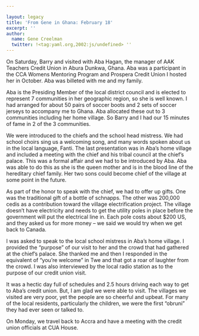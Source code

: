 ```yaml
---

layout: legacy
title: 'From Gene in Ghana: February 18'
excerpt: ''
author:
  name: Gene Creelman
  twitter: !<tag:yaml.org,2002:js/undefined> ''
---
```


<p>On Saturday, Barry and visited with Aba Hagan, the manager of <span class="caps">AAK</span> Teachers Credit Union in Abura Dunkwa, Ghana. Aba was a participant in the <span class="caps">CCA</span> Womens Mentoring Program and Prospera Credit Union I hosted her in October. Aba was billeted with me and my family.</p>


<p>Aba is the Presiding Member of the local district council and is elected to represent 7 communities in her geographic region, so she is well known. I had arranged for about 50 pairs of soccer boots and 2 sets of soccer jerseys to accompany me to Ghana. Aba allocated these out to 3 communities including her home village. So Barry and I had our 15 minutes of fame in 2 of the 3 communities.</p>


<p>We were introduced to the chiefs and the school head mistress. We had school choirs sing us a welcoming song, and many words spoken about us in the local language, Fanti. The last presentation was in Aba&#8217;s home village and included a meeting with the chief and his tribal council at the chief’s palace. This was a formal affair and we had to be introduced by Aba. Aba was able to do this as she is the queen mother and is in the blood line of the hereditary chief family. Her two sons could become chief of the village at some point in the future.</p>


<p>As part of the honor to speak with the chief, we had to offer up gifts. One was the traditional gift of a bottle of schnapps. The other was 200,000 cedis as a contribution toward the village electrification project. The village doesn’t have electricity and needs to get the utility poles in place before the government will put the electrical line in. Each pole costs about $200 US, and they asked us for more money &#8211; we said we would try when we get back to Canada.</p>


<p>I was asked to speak to the local school mistress in Aba&#8217;s home village. I provided the &#8220;purpose&#8221; of our visit to her and the crowd that had gathered at the chief&#8217;s palace. She thanked me and then I responded in the equivalent of &#8220;you&#8217;re welcome&#8221; in Twe and that got a roar of laughter from the crowd. I was also interviewed by the local radio station as to the purpose of our credit union visit.</p>


<p>It was a hectic day full of schedules and 2.5 hours driving each way to get to Aba&#8217;s credit union. But, I am glad we were able to visit. The villages we visited are very poor, yet the people are so cheerful and upbeat. For many of the local residents, particularly the children, we were the first &#8220;obruni&#8221; they had ever seen or talked to.</p>


<p>On Monday, we travel back to Accra and have a meeting with the credit union officials at <span class="caps">CUA</span> House.</p>